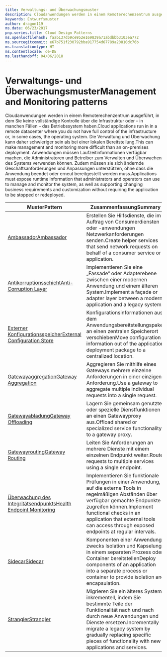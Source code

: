```yaml
---
title: Verwaltungs- und Überwachungsmuster
description: Cloudanwendungen werden in einem Remoterechenzentrum ausgeführt, in dem Sie keine vollständige Kontrolle über die Infrastruktur oder – in manchen Fällen – das Betriebssystem haben. Die Verwaltung und Überwachung kann daher schwieriger sein als bei einer lokalen Bereitstellung. Anwendungen müssen Laufzeitinformationen verfügbar machen, die Administratoren und Betreiber zum Verwalten und Überwachen des Systems verwenden können. Zudem müssen sie sich ändernde Geschäftsanforderungen und Anpassungen unterstützen, ohne dass die Anwendung beendet oder erneut bereitgestellt werden muss.
keywords: Entwurfsmuster
author: dragon119
ms.date: 06/23/2017
pnp.series.title: Cloud Design Patterns
ms.openlocfilehash: faab137d59ce952e169839a71abdbbb3103ea772
ms.sourcegitcommit: e67b751f230792bba917754d67789a20810dc76b
ms.translationtype: HT
ms.contentlocale: de-DE
ms.lasthandoff: 04/06/2018
---
```

# <a name="management-and-monitoring-patterns"></a><span data-ttu-id="4bca6-106">Verwaltungs- und Überwachungsmuster</span><span class="sxs-lookup"><span data-stu-id="4bca6-106">Management and Monitoring patterns</span></span>

<span data-ttu-id="4bca6-107">Cloudanwendungen werden in einem Remoterechenzentrum ausgeführt, in dem Sie keine vollständige Kontrolle über die Infrastruktur oder – in manchen Fällen – das Betriebssystem haben.</span><span class="sxs-lookup"><span data-stu-id="4bca6-107">Cloud applications run in in a remote datacenter where you do not have full control of the infrastructure or, in some cases, the operating system.</span></span> <span data-ttu-id="4bca6-108">Die Verwaltung und Überwachung kann daher schwieriger sein als bei einer lokalen Bereitstellung.</span><span class="sxs-lookup"><span data-stu-id="4bca6-108">This can make management and monitoring more difficult than an on-premises deployment.</span></span> <span data-ttu-id="4bca6-109">Anwendungen müssen Laufzeitinformationen verfügbar machen, die Administratoren und Betreiber zum Verwalten und Überwachen des Systems verwenden können. Zudem müssen sie sich ändernde Geschäftsanforderungen und Anpassungen unterstützen, ohne dass die Anwendung beendet oder erneut bereitgestellt werden muss.</span><span class="sxs-lookup"><span data-stu-id="4bca6-109">Applications must expose runtime information that administrators and operators can use to manage and monitor the system, as well as supporting changing business requirements and customization without requiring the application to be stopped or redeployed.</span></span>


|                              <span data-ttu-id="4bca6-110">Muster</span><span class="sxs-lookup"><span data-stu-id="4bca6-110">Pattern</span></span>                               |                                                              <span data-ttu-id="4bca6-111">Zusammenfassung</span><span class="sxs-lookup"><span data-stu-id="4bca6-111">Summary</span></span>                                                              |
|--------------------------------------------------------------------|-----------------------------------------------------------------------------------------------------------------------------------|
|                   [<span data-ttu-id="4bca6-112">Ambassador</span><span class="sxs-lookup"><span data-stu-id="4bca6-112">Ambassador</span></span>](../ambassador.md)                   |                 <span data-ttu-id="4bca6-113">Erstellen Sie Hilfsdienste, die im Auftrag von Consumerdiensten oder -anwendungen Netzwerkanforderungen senden.</span><span class="sxs-lookup"><span data-stu-id="4bca6-113">Create helper services that send network requests on behalf of a consumer service or application.</span></span>                 |
|        [<span data-ttu-id="4bca6-114">Antikorruptionsschicht</span><span class="sxs-lookup"><span data-stu-id="4bca6-114">Anti-Corruption Layer</span></span>](../anti-corruption-layer.md)        |                       <span data-ttu-id="4bca6-115">Implementieren Sie eine „Fassade“ oder Adapterebene zwischen einer modernen Anwendung und einem älteren System.</span><span class="sxs-lookup"><span data-stu-id="4bca6-115">Implement a façade or adapter layer between a modern application and a legacy system.</span></span>                       |
| [<span data-ttu-id="4bca6-116">Externer Konfigurationsspeicher</span><span class="sxs-lookup"><span data-stu-id="4bca6-116">External Configuration Store</span></span>](../external-configuration-store.md) |                <span data-ttu-id="4bca6-117">Konfigurationsinformationen aus dem Anwendungsbereitstellungspaket an einen zentralen Speicherort verschieben</span><span class="sxs-lookup"><span data-stu-id="4bca6-117">Move configuration information out of the application deployment package to a centralized location.</span></span>                |
|          [<span data-ttu-id="4bca6-118">Gatewayaggregation</span><span class="sxs-lookup"><span data-stu-id="4bca6-118">Gateway Aggregation</span></span>](../gateway-aggregation.md)          |                          <span data-ttu-id="4bca6-119">Aggregieren Sie mithilfe eines Gateways mehrere einzelne Anforderungen in einer einzigen Anforderung.</span><span class="sxs-lookup"><span data-stu-id="4bca6-119">Use a gateway to aggregate multiple individual requests into a single request.</span></span>                           |
|           [<span data-ttu-id="4bca6-120">Gatewayabladung</span><span class="sxs-lookup"><span data-stu-id="4bca6-120">Gateway Offloading</span></span>](../gateway-offloading.md)           |                              <span data-ttu-id="4bca6-121">Lagern Sie gemeinsam genutzte oder spezielle Dienstfunktionen an einen Gatewayproxy aus.</span><span class="sxs-lookup"><span data-stu-id="4bca6-121">Offload shared or specialized service functionality to a gateway proxy.</span></span>                              |
|              [<span data-ttu-id="4bca6-122">Gatewayrouting</span><span class="sxs-lookup"><span data-stu-id="4bca6-122">Gateway Routing</span></span>](../gateway-routing.md)              |                                   <span data-ttu-id="4bca6-123">Leiten Sie Anforderungen an mehrere Dienste mit einem einzelnen Endpunkt weiter.</span><span class="sxs-lookup"><span data-stu-id="4bca6-123">Route requests to multiple services using a single endpoint.</span></span>                                    |
|   [<span data-ttu-id="4bca6-124">Überwachung des Integritätsendpunkts</span><span class="sxs-lookup"><span data-stu-id="4bca6-124">Health Endpoint Monitoring</span></span>](../health-endpoint-monitoring.md)   |   <span data-ttu-id="4bca6-125">Implementieren Sie funktionale Prüfungen in einer Anwendung, auf die externe Tools in regelmäßigen Abständen über verfügbar gemachte Endpunkte zugreifen können.</span><span class="sxs-lookup"><span data-stu-id="4bca6-125">Implement functional checks in an application that external tools can access through exposed endpoints at regular intervals.</span></span>    |
|                      [<span data-ttu-id="4bca6-126">Sidecar</span><span class="sxs-lookup"><span data-stu-id="4bca6-126">Sidecar</span></span>](../sidecar.md)                      |         <span data-ttu-id="4bca6-127">Komponenten einer Anwendung zwecks Isolation und Kapselung in einem separaten Prozess oder Container bereitstellen</span><span class="sxs-lookup"><span data-stu-id="4bca6-127">Deploy components of an application into a separate process or container to provide isolation and encapsulation.</span></span>          |
|                    [<span data-ttu-id="4bca6-128">Strangler</span><span class="sxs-lookup"><span data-stu-id="4bca6-128">Strangler</span></span>](../strangler.md)                    | <span data-ttu-id="4bca6-129">Migrieren Sie ein älteres System inkrementell, indem Sie bestimmte Teile der Funktionalität nach und nach durch neue Anwendungen und Dienste ersetzen.</span><span class="sxs-lookup"><span data-stu-id="4bca6-129">Incrementally migrate a legacy system by gradually replacing specific pieces of functionality with new applications and services.</span></span> |

